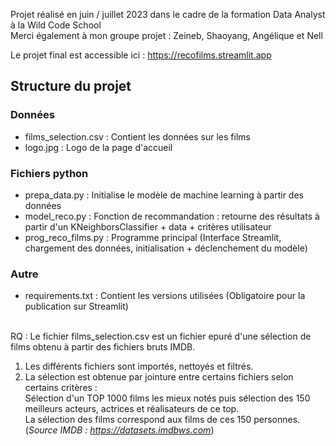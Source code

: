Projet réalisé en juin / juillet 2023 dans le cadre de la formation Data Analyst à la Wild Code School<br>
Merci également à mon groupe projet : Zeineb, Shaoyang, Angélique et Nell

Le projet final est accessible ici : https://recofilms.streamlit.app

## Structure du projet
### Données
* films_selection.csv : Contient les données sur les films
* logo.jpg : Logo de la page d'accueil
  
### Fichiers python
* prepa_data.py : Initialise le modèle de machine learning à partir des données
* model_reco.py : Fonction de recommandation : retourne des résultats à partir d'un KNeighborsClassifier + data + critères utilisateur
* prog_reco_films.py : Programme principal (Interface Streamlit, chargement des données, initialisation + déclenchement du modèle)

### Autre
* requirements.txt : Contient les versions utilisées (Obligatoire pour la publication sur Streamlit)
<br>
RQ : Le fichier films_selection.csv est un fichier epuré d'une sélection de films obtenu à partir des fichiers bruts IMDB.<br>

1) Les différents fichiers sont importés, nettoyés et filtrés.<br>
2) La sélection est obtenue par jointure entre certains fichiers selon certains critères :<br>
Sélection d'un TOP 1000 films les mieux notés puis sélection des 150 meilleurs acteurs, actrices et réalisateurs de ce top.<br>
La sélection des films correspond aux films de ces 150 personnes.<br>
(*Source IMDB : https://datasets.imdbws.com*)
